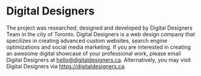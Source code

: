 # Digital Designers
The project was researched, designed and developed by Digital Designers Team in the city of Toronto. Digital Designers is a web design company that specilizes in creating advanced custom websites, search engine optimizations and social media marketing. If you are interested in creating an awesome digital showcase of your professional work, please email Digital Designers at hello@digitaldesigners.ca. Alternatively, you may visit Digital Designers via https://digitaldesigners.ca. 
